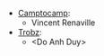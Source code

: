 - [Camptocamp](https://www.camptocamp.com):
  - Vincent Renaville
- [Trobz](https://trobz.com):
  - \<Do Anh Duy\>
